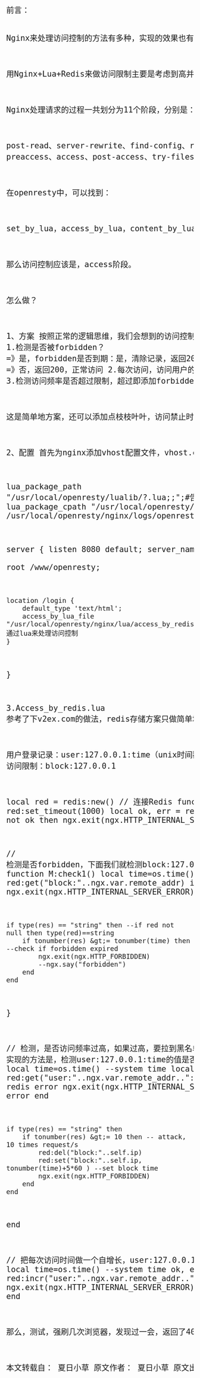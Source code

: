 <h2 id="前言" style="margin:0.8em 0px;padding:0px;box-sizing:border-box;font-weight:100;font-family:&quot;white-space:normal;background-color:#FFFFFF;">
<pre class="prettyprint lang-js linenums">前言：

Nginx来处理访问控制的方法有多种，实现的效果也有多种，访问IP段，访问内容限制，访问频率限制等。

用Nginx+Lua+Redis来做访问限制主要是考虑到高并发环境下快速访问控制的需求。

Nginx处理请求的过程一共划分为11个阶段，分别是：

post-read、server-rewrite、find-config、rewrite、post-rewrite、 preaccess、access、post-access、try-files、content、log.

在openresty中，可以找到：

set_by_lua，access_by_lua，content_by_lua，rewrite_by_lua等方法。

那么访问控制应该是，access阶段。

怎么做？

1、方案 
按照正常的逻辑思维，我们会想到的访问控制方案如下： 
1.检测是否被forbidden？ 
=》是，forbidden是否到期：是，清除记录，返回200，正常访问；否，返回403； 
=》否，返回200，正常访问 
2.每次访问，访问用户的访问频率+1处理 
3.检测访问频率是否超过限制，超过即添加forbidden记录，返回403

这是简单地方案，还可以添加点枝枝叶叶，访问禁止时间通过算法导入，每次凹曲线增加。

2、配置 
首先为nginx添加vhost配置文件，vhost.conf部分内容如下：

lua_package_path "/usr/local/openresty/lualib/?.lua;;";#告诉openresty库地址
lua_package_cpath "/usr/local/openresty/lualib/?.so;;";
error_log /usr/local/openresty/nginx/logs/openresty.debug.log debug;

server {
    listen 8080 default;
    server_name localhost;    
    root  /www/openresty;

    location /login {
        default_type 'text/html';
        access_by_lua_file "/usr/local/openresty/nginx/lua/access_by_redis.lua";#通过lua来处理访问控制
    }
}

3.Access_by_redis.lua 
参考了下v2ex.com的做法，redis存储方案只做简单地string存储就足够了。key分别是：

用户登录记录：user:127.0.0.1:time（unix时间戳） 
访问限制：block:127.0.0.1

local red = redis:new()
// 连接Redis
function M:redis()
    red:set_timeout(1000)
    local ok, err = red:connect("127.0.0.1", 6379)
    if not ok then
        ngx.exit(ngx.HTTP_INTERNAL_SERVER_ERROR)
    end
end

// 检测是否forbidden，下面我们就检测block:127.0.0.1，如果搜索到数据，检测时间是否过期，未过期返回403，否则直接返回200：
function M:check1()
    local time=os.time()    --system time
    local res, err = red:get("block:"..ngx.var.remote_addr)
    if not res then -- redis error
        ngx.exit(ngx.HTTP_INTERNAL_SERVER_ERROR) --redis get data error     end

    if type(res) == "string" then --if red not null then type(red)==string
        if tonumber(res) &gt;= tonumber(time) then  --check if forbidden expired
            ngx.exit(ngx.HTTP_FORBIDDEN)
            --ngx.say("forbidden")
        end
    end
}

// 检测，是否访问频率过高，如果过高，要拉到黑名单的，
实现的方法是，检测user:127.0.0.1:time的值是否超标：
function M:check2()
    local time=os.time()    --system time
    local res, err = red:get("user:"..ngx.var.remote_addr..":"..time)
    if not res then -- redis error
        ngx.exit(ngx.HTTP_INTERNAL_SERVER_ERROR) --redis get data error
    end

    if type(res) == "string" then
        if tonumber(res) &gt;= 10 then -- attack, 10 times request/s
            red:del("block:"..self.ip)  
            red:set("block:"..self.ip, tonumber(time)+5*60 ) --set block time
            ngx.exit(ngx.HTTP_FORBIDDEN)
        end
    end
end

// 把每次访问时间做一个自增长，user:127.0.0.1:time：
function M:add()
    local time=os.time()    --system time
    ok, err = red:incr("user:"..ngx.var.remote_addr..":"..time)
    if not ok then
        ngx.exit(ngx.HTTP_INTERNAL_SERVER_ERROR) --redis get data error
    end
end

那么，测试，强刷几次浏览器，发现过一会，返回了403，ok，搞定。

本文转载自： 夏日小草 
原文作者： 夏日小草 
原文出处 : http://homeway.me/2015/08/11/nginx-lua-redis-access-control/</pre>
<br />
</h2>